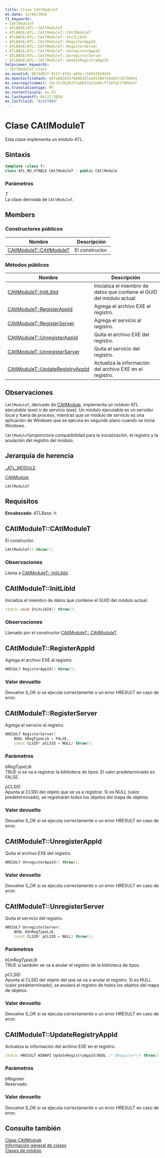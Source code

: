 ```yaml
---
title: Clase CAtlModuleT
ms.date: 11/04/2016
f1_keywords:
- CAtlModuleT
- ATLBASE/ATL::CAtlModuleT
- ATLBASE/ATL::CAtlModuleT::CAtlModuleT
- ATLBASE/ATL::CAtlModuleT::InitLibId
- ATLBASE/ATL::CAtlModuleT::RegisterAppId
- ATLBASE/ATL::CAtlModuleT::RegisterServer
- ATLBASE/ATL::CAtlModuleT::UnregisterAppId
- ATLBASE/ATL::CAtlModuleT::UnregisterServer
- ATLBASE/ATL::CAtlModuleT::UpdateRegistryAppId
helpviewer_keywords:
- CAtlModuleT class
ms.assetid: 9b74d02f-9117-47b1-a05e-c5945f83dd2b
ms.openlocfilehash: b07e60265570e66337a2d13007e9ad57c6f369e4
ms.sourcegitcommit: 2bc15c5b36372ab01fa21e9bcf718fa22705814f
ms.translationtype: MT
ms.contentlocale: es-ES
ms.lasthandoff: 04/27/2020
ms.locfileid: "82167869"
---
```

# <a name="catlmodulet-class"></a>Clase CAtlModuleT

Esta clase implementa un módulo ATL.

## <a name="syntax"></a>Sintaxis

```cpp
template <class T>
class ATL_NO_VTABLE CAtlModuleT : public CAtlModule
```

### <a name="parameters"></a>Parámetros

*T*<br/>
La clase derivada de `CAtlModuleT`.

## <a name="members"></a>Members

### <a name="public-constructors"></a>Constructores públicos

|Nombre|Descripción|
|----------|-----------------|
|[CAtlModuleT::CAtlModuleT](#catlmodulet)|El constructor.|

### <a name="public-methods"></a>Métodos públicos

|Nombre|Descripción|
|----------|-----------------|
|[CAtlModuleT::InitLibId](#initlibid)|Inicializa el miembro de datos que contiene el GUID del módulo actual.|
|[CAtlModuleT::RegisterAppId](#registerappid)|Agrega el archivo EXE al registro.|
|[CAtlModuleT::RegisterServer](#registerserver)|Agrega el servicio al registro.|
|[CAtlModuleT::UnregisterAppId](#unregisterappid)|Quita el archivo EXE del registro.|
|[CAtlModuleT::UnregisterServer](#unregisterserver)|Quita el servicio del registro.|
|[CAtlModuleT::UpdateRegistryAppId](#updateregistryappid)|Actualiza la información del archivo EXE en el registro.|

## <a name="remarks"></a>Observaciones

`CAtlModuleT`, derivado de [CAtlModule](../../atl/reference/catlmodule-class.md), implementa un módulo ATL ejecutable (exe) o de servicio (exe). Un módulo ejecutable es un servidor local y fuera de proceso, mientras que un módulo de servicio es una aplicación de Windows que se ejecuta en segundo plano cuando se inicia Windows.

`CAtlModuleT`proporciona compatibilidad para la inicialización, el registro y la anulación del registro del módulo.

## <a name="inheritance-hierarchy"></a>Jerarquía de herencia

[_ATL_MODULE](atl-typedefs.md#_atl_module)

[CAtlModule](../../atl/reference/catlmodule-class.md)

`CAtlModuleT`

## <a name="requirements"></a>Requisitos

**Encabezado:** ATLBase. h

## <a name="catlmoduletcatlmodulet"></a><a name="catlmodulet"></a>CAtlModuleT::CAtlModuleT

El constructor.

```cpp
CAtlModuleT() throw();
```

### <a name="remarks"></a>Observaciones

Llama a [CAtlModuleT:: InitLibId](#initlibid).

## <a name="catlmoduletinitlibid"></a><a name="initlibid"></a>CAtlModuleT::InitLibId

Inicializa el miembro de datos que contiene el GUID del módulo actual.

```cpp
static void InitLibId() throw();
```

### <a name="remarks"></a>Observaciones

Llamado por el constructor [CAtlModuleT:: CAtlModuleT](#catlmodulet).

## <a name="catlmoduletregisterappid"></a><a name="registerappid"></a>CAtlModuleT::RegisterAppId

Agrega el archivo EXE al registro.

```cpp
HRESULT RegisterAppId() throw();
```

### <a name="return-value"></a>Valor devuelto

Devuelve S_OK si se ejecuta correctamente o un error HRESULT en caso de error.

## <a name="catlmoduletregisterserver"></a><a name="registerserver"></a>CAtlModuleT::RegisterServer

Agrega el servicio al registro.

```cpp
HRESULT RegisterServer(
    BOOL bRegTypeLib = FALSE,
    const CLSID* pCLSID = NULL) throw();
```

### <a name="parameters"></a>Parámetros

*bRegTypeLib*<br/>
TRUE si se va a registrar la biblioteca de tipos. El valor predeterminado es FALSE.

*pCLSID*<br/>
Apunta al CLSID del objeto que se va a registrar. Si es NULL (valor predeterminado), se registrarán todos los objetos del mapa de objetos.

### <a name="return-value"></a>Valor devuelto

Devuelve S_OK si se ejecuta correctamente o un error HRESULT en caso de error.

## <a name="catlmoduletunregisterappid"></a><a name="unregisterappid"></a>CAtlModuleT::UnregisterAppId

Quita el archivo EXE del registro.

```cpp
HRESULT UnregisterAppId() throw();
```

### <a name="return-value"></a>Valor devuelto

Devuelve S_OK si se ejecuta correctamente o un error HRESULT en caso de error.

## <a name="catlmoduletunregisterserver"></a><a name="unregisterserver"></a>CAtlModuleT::UnregisterServer

Quita el servicio del registro.

```cpp
HRESULT UnregisterServer(
    BOOL bUnRegTypeLib,
    const CLSID* pCLSID = NULL) throw();
```

### <a name="parameters"></a>Parámetros

*bUnRegTypeLib*<br/>
TRUE si también se va a anular el registro de la biblioteca de tipos.

*pCLSID*<br/>
Apunta al CLSID del objeto del que se va a anular el registro. Si es NULL (valor predeterminado), se anulará el registro de todos los objetos del mapa de objetos.

### <a name="return-value"></a>Valor devuelto

Devuelve S_OK si se ejecuta correctamente o un error HRESULT en caso de error.

## <a name="catlmoduletupdateregistryappid"></a><a name="updateregistryappid"></a>CAtlModuleT::UpdateRegistryAppId

Actualiza la información del archivo EXE en el registro.

```cpp
static HRESULT WINAPI UpdateRegistryAppId(BOOL /* bRegister*/) throw();
```

### <a name="parameters"></a>Parámetros

*bRegister*<br/>
Reservado.

### <a name="return-value"></a>Valor devuelto

Devuelve S_OK si se ejecuta correctamente o un error HRESULT en caso de error.

## <a name="see-also"></a>Consulte también

[Clase CAtlModule](../../atl/reference/catlmodule-class.md)<br/>
[Información general de clases](../../atl/atl-class-overview.md)<br/>
[Clases de módulo](../../atl/atl-module-classes.md)
